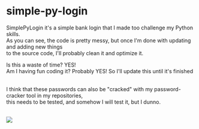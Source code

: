 # simple-py-login
SimplePyLogin it's a simple bank login that I made too challenge my Python skills. <br>
As you can see, the code is pretty messy, but once I'm done with updating and adding new things <br>
to the source code, I'll probably clean it and optimize it. <br>

Is this a waste of time? YES!<br>
Am I having fun coding it? Probably YES! So I'll update this until it's finished <br><br>

I think that these passwords can also be "cracked" with my password-cracker tool in my repositories, <br>
this needs to be tested, and somehow I will test it, but I dunno. <br><br>

<img src="https://media.licdn.com/dms/image/C5612AQG26z63TvDh8A/article-cover_image-shrink_600_2000/0/1589415739648?e=2147483647&v=beta&t=T0_ykDX3WqpNmaHu9PQLZDqoTFt3_KtfEH0V7cZivgI"></img>
